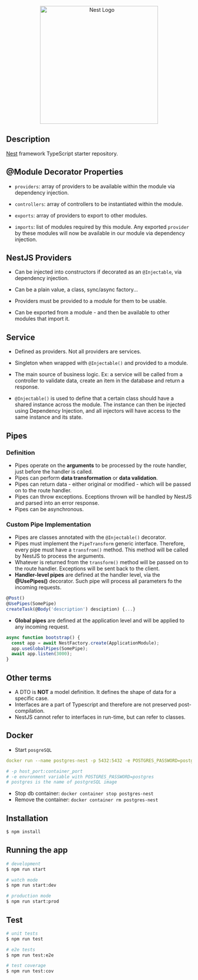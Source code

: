 <p align="center">
  <a href="http://nestjs.com/" target="blank"><img src="https://nestjs.com/img/logo_text.svg" width="320" alt="Nest Logo" /></a>
</p>

## Description

[Nest](https://github.com/nestjs/nest) framework TypeScript starter repository.

## @Module Decorator Properties

- `providers`: array of providers to be available within the module via dependency injection.

- `controllers`: array of controllers to be instantiated within the module.

- `exports`: array of providers to export to other modules.

- `imports`: list of modules required by this module. Any exported `provider` by these modules will now be available in our module via dependency injection.

## NestJS Providers

- Can be injected into constructors if decorated as an `@Injectable`, via dependency injection.

- Can be a plain value, a class, sync/async factory...

- Providers must be provided to a module for them to be usable.

- Can be exported from a module - and then be available to other modules that import it.

## Service

- Defined as providers. Not all providers are services.
- Singleton when wrapped with `@Injectable()` and provided to a module.
- The main source of business logic. Ex: a service will be called from a controller to validate data, create an item in the database and return a response.

- `@Injectable()` is used to define that a certain class should have a shared instance across the module. The instance can then be injected using Dependency Injection, and all injectors will have access to the same instance and its state.

## Pipes
### Definition
- Pipes operate on the **arguments** to be processed by the route handler, just before the handler is called.
- Pipes can perform **data transformation** or **data validation**.
- Pipes can return data - either original or modified - which will be passed on to the route handler.
- Pipes can throw exceptions. Eceptions thrown will be handled by NestJS and parsed into an error response.
- Pipes can be asynchronous.
### Custom Pipe Implementation
- Pipes are classes annotated with the `@Injectable()` decorator.
- Pipes must implement the `PipeTransform` generic interface. Therefore, every pipe must have a `transfrom()` method. This method will be called by NestJS to process the arguments.
- Whatever is returned from the `transform()` method will be passed on to the route handler. Exceptions will be sent back to the client.
- **Handler-level pipes** are defined at the handler level, via the **@UsePipes()** decorator. Such pipe will process all parameters fo the incoming requests.
```js
@Post()
@UsePipes(SomePipe)
createTask(@Body('description') desciption) {...}
```
- **Global pipes** are defined at the application level and will be applied to any incoming request.
```js
async function bootstrap() {
  const app = await NestFactory.create(ApplicationModule);
  app.useGlobalPipes(SomePipe);
  await app.listen(3000);
}
```
## Other terms

- A DTO is **NOT** a model definition. It defines the shape of data for a specific case.
- Interfaces are a part of Typescript and therefore are not preserved post-compilation.
- NestJS cannot refer to interfaces in run-time, but can refer to classes.

## Docker
- Start `posgreSQL`
```yaml
docker run --name postgres-nest -p 5432:5432 -e POSTGRES_PASSWORD=postgres -d postgres

# -p host_port:container_port
# -e envronment variable with POSTGRES_PASSWORD=postgres
# postgres is the name of postgreSQL image
```
- Stop db container: `docker container stop postgres-nest`
- Remove the container: `docker container rm postgres-nest`
## Installation

```bash
$ npm install
```

## Running the app

```bash
# development
$ npm run start

# watch mode
$ npm run start:dev

# production mode
$ npm run start:prod
```

## Test

```bash
# unit tests
$ npm run test

# e2e tests
$ npm run test:e2e

# test coverage
$ npm run test:cov
```
